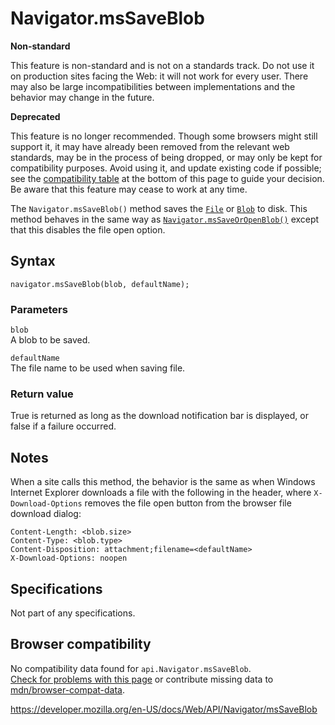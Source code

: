 # Navigator.msSaveBlob

**Non-standard**

This feature is non-standard and is not on a standards track. Do not use it on production sites facing the Web: it will not work for every user. There may also be large incompatibilities between implementations and the behavior may change in the future.

**Deprecated**

This feature is no longer recommended. Though some browsers might still support it, it may have already been removed from the relevant web standards, may be in the process of being dropped, or may only be kept for compatibility purposes. Avoid using it, and update existing code if possible; see the [compatibility table](#browser_compatibility) at the bottom of this page to guide your decision. Be aware that this feature may cease to work at any time.

The `Navigator.msSaveBlob()` method saves the [`File`](../file) or [`Blob`](../blob) to disk. This method behaves in the same way as [`Navigator.msSaveOrOpenBlob()`](mssaveoropenblob) except that this disables the file open option.

## Syntax

    navigator.msSaveBlob(blob, defaultName);

### Parameters

`blob`  
A blob to be saved.

`defaultName`  
The file name to be used when saving file.

### Return value

True is returned as long as the download notification bar is displayed, or false if a failure occurred.

## Notes

When a site calls this method, the behavior is the same as when Windows Internet Explorer downloads a file with the following in the header, where `X-Download-Options` removes the file open button from the browser file download dialog:

    Content-Length: <blob.size>
    Content-Type: <blob.type>
    Content-Disposition: attachment;filename=<defaultName>
    X-Download-Options: noopen

## Specifications

Not part of any specifications.

## Browser compatibility

No compatibility data found for `api.Navigator.msSaveBlob`.  
[Check for problems with this page](#on-github) or contribute missing data to [mdn/browser-compat-data](https://github.com/mdn/browser-compat-data).

<a href="https://developer.mozilla.org/en-US/docs/Web/API/Navigator/msSaveBlob" class="_attribution-link">https://developer.mozilla.org/en-US/docs/Web/API/Navigator/msSaveBlob</a>

